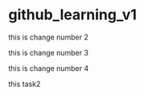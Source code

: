 # github_learning_v1
this is change number 2   

this is change number 3

this is change number 4

this task2






